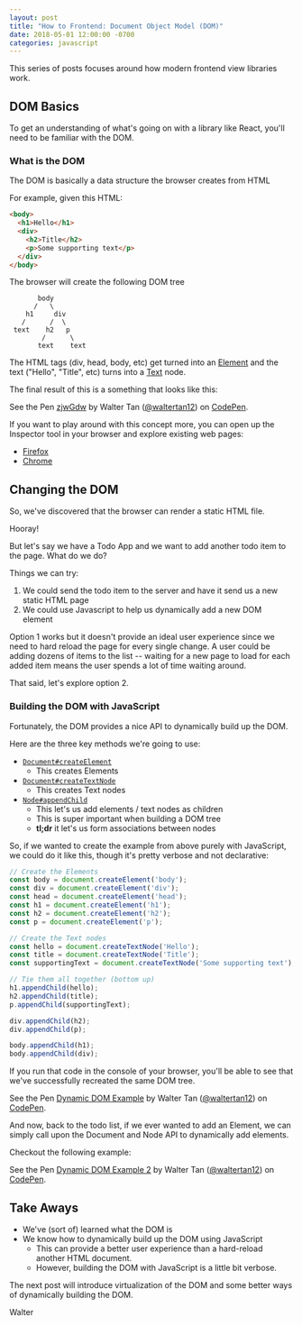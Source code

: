 ```yaml
---
layout: post
title: "How to Frontend: Document Object Model (DOM)"
date: 2018-05-01 12:00:00 -0700
categories: javascript
---
```


This series of posts focuses around how modern frontend view libraries work.

## DOM Basics
To get an understanding of what's going on with a library like React, you'll need to be familiar with the DOM.

### What is the DOM
The DOM is basically a data structure the browser creates from HTML

For example, given this HTML: 
```html
<body>
  <h1>Hello</h1>
  <div>
    <h2>Title</h2>
    <p>Some supporting text</p>
  </div>
</body>
```

The browser will create the following DOM tree
```
       body
      /   \
    h1     div
   /      /  \ 
 text    h2   p
        /      \
       text    text
```

The HTML tags (div, head, body, etc) get turned into an [Element](https://developer.mozilla.org/en-US/docs/Web/API/Element) and the text ("Hello", "Title", etc) turns into a [Text](https://developer.mozilla.org/en-US/docs/Web/API/Text) node.

The final result of this is a something that looks like this:

<p data-height="450" data-theme-id="dark" data-slug-hash="zjwGdw" data-default-tab="html,result" data-user="waltertan12" data-embed-version="2" data-pen-title="zjwGdw" class="codepen">See the Pen <a href="https://codepen.io/waltertan12/pen/zjwGdw/">zjwGdw</a> by Walter Tan (<a href="https://codepen.io/waltertan12">@waltertan12</a>) on <a href="https://codepen.io">CodePen</a>.</p>
<script src="https://static.codepen.io/assets/embed/ei.js"></script>

If you want to play around with this concept more, you can open up the Inspector tool in your browser and explore existing web pages:
- [Firefox](https://developer.mozilla.org/en-US/docs/Tools/Page_Inspector/How_to/Open_the_Inspector)
- [Chrome](https://developer.chrome.com/devtools#dom-and-styles)

## Changing the DOM
So, we've discovered that the browser can render a static HTML file.

Hooray!

But let's say we have a Todo App and we want to add another todo item to the page. What do we do?

Things we can try:
1. We could send the todo item to the server and have it send us a new static HTML page
2. We could use Javascript to help us dynamically add a new DOM element

Option 1 works but it doesn't provide an ideal user experience since we need to hard reload the page for every single change. A user could be adding dozens of items to the list -- waiting for a new page to load for each added item means the user spends a lot of time waiting around.

That said, let's explore option 2.

### Building the DOM with JavaScript
Fortunately, the DOM provides a nice API to dynamically build up the DOM.

Here are the three key methods we're going to use:
- [`Document#createElement`](https://developer.mozilla.org/en-US/docs/Web/API/Document/createElement)
  - This creates Elements
- [`Document#createTextNode`](https://developer.mozilla.org/en-US/docs/Web/API/Document/createTextNode)
  - This creates Text nodes
- [`Node#appendChild`](https://developer.mozilla.org/en-US/docs/Web/API/Node/appendChild)
  - This let's us add elements / text nodes as children
  - This is super important when building a DOM tree
  - **tl;dr** it let's us form associations between nodes

So, if we wanted to create the example from above purely with JavaScript, we could do it like this, though it's pretty verbose and not declarative:
```javascript
// Create the Elements
const body = document.createElement('body');
const div = document.createElement('div');
const head = document.createElement('head');
const h1 = document.createElement('h1');
const h2 = document.createElement('h2');
const p = document.createElement('p');

// Create the Text nodes
const hello = document.createTextNode('Hello');
const title = document.createTextNode('Title');
const supportingText = document.createTextNode('Some supporting text');

// Tie them all together (bottom up)
h1.appendChild(hello);
h2.appendChild(title);
p.appendChild(supportingText);

div.appendChild(h2);
div.appendChild(p);

body.appendChild(h1);
body.appendChild(div);
```

If you run that code in the console of your browser, you'll be able to see that we've successfully recreated the same DOM tree.

<p data-height="450" data-theme-id="dark" data-slug-hash="VxbLGE" data-default-tab="js,result" data-user="waltertan12" data-embed-version="2" data-pen-title="Dynamic DOM Example" data-editable="true" class="codepen">See the Pen <a href="https://codepen.io/waltertan12/pen/VxbLGE/">Dynamic DOM Example</a> by Walter Tan (<a href="https://codepen.io/waltertan12">@waltertan12</a>) on <a href="https://codepen.io">CodePen</a>.</p>
<script src="https://static.codepen.io/assets/embed/ei.js"></script>

And now, back to the todo list, if we ever wanted to add an Element, we can simply call upon the Document and Node API to dynamically add elements.

Checkout the following example:

<p data-height="450" data-theme-id="dark" data-slug-hash="PemPWP" data-default-tab="js,result" data-user="waltertan12" data-embed-version="2" data-pen-title="Dynamic DOM Example 2" class="codepen">See the Pen <a href="https://codepen.io/waltertan12/pen/PemPWP/">Dynamic DOM Example 2</a> by Walter Tan (<a href="https://codepen.io/waltertan12">@waltertan12</a>) on <a href="https://codepen.io">CodePen</a>.</p>
<script src="https://static.codepen.io/assets/embed/ei.js"></script>

## Take Aways
- We've (sort of) learned what the DOM is
- We know how to dynamically build up the DOM using JavaScript
  - This can provide a better user experience than a hard-reload another HTML document.
  - However, building the DOM with JavaScript is a little bit verbose.

The next post will introduce virtualization of the DOM and some better ways of dynamically building the DOM.

Walter
